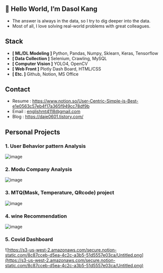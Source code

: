 
## 👋 Hello World, I’m Dasol Kang

 - The answer is always in the data, so I try to dig deeper into the data.  
 - Most of all, I love solving real-world problems with great colleagues.
  
  
## Stack
- **[ ML/DL Modeling ]** Python, Pandas, Numpy, Sklearn, Keras, Tensorflow
- **[ Data Collection ]** Selenium, Crawling, MySQL
- **[ Computer Vision ]** YOLO4, OpenCV
- **[ Web Front ]** Plotly Dash Board, HTML/CSS
- **[ Etc. ]** Github, Notion, MS Office
  
  
## Contact
 - Resume : https://www.notion.so/User-Centric-Simple-is-Best-e1e0563c57eb4f17a365f949cc78df9b
 - Email : englishmt4118@gmail.com
 - Blog : https://daje0601.tistory.com/
  
  
## Personal Projects
### 1. User Behavior pattern Analysis
![image](https://user-images.githubusercontent.com/73736988/125594329-adb073da-0d42-4636-9352-d61ac82f85d2.png)

### 2. Modu Company Analysis 
![image](https://user-images.githubusercontent.com/73736988/125594023-4f0a134e-7ec1-4a9b-8a1b-888ee360e274.png)

### 3. MTQ(Mask, Temperature, QRcode) project
![image](https://user-images.githubusercontent.com/73736988/125593413-c1f5ae95-febe-43ba-bf5a-c257f9dcb878.png)

### 4. wine Recommendation 
![image](https://user-images.githubusercontent.com/73736988/125593542-dd3b4cec-057a-4cd7-aab4-cd751064bd25.png)

### 5. Covid Dashboard
![https://s3-us-west-2.amazonaws.com/secure.notion-static.com/8c87cceb-d5ea-4c2c-a3b5-51d5557e03ca/Untitled.png](https://s3-us-west-2.amazonaws.com/secure.notion-static.com/8c87cceb-d5ea-4c2c-a3b5-51d5557e03ca/Untitled.png)
